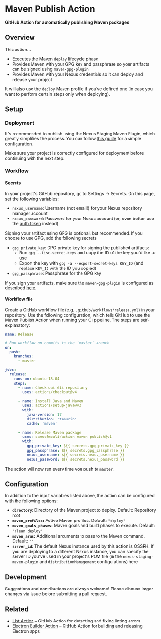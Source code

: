 # Maven Publish Action

**GitHub Action for automatically publishing Maven packages**

## Overview

This action…

- Executes the Maven `deploy` lifecycle phase
- Provides Maven with your GPG key and passphrase so your artifacts can be signed using `maven-gpg-plugin`
- Provides Maven with your Nexus credentials so it can deploy and release your project

It will also use the `deploy` Maven profile if you've defined one (in case you want to perform certain steps only when deploying).

## Setup

### Deployment

It's recommended to publish using the Nexus Staging Maven Plugin, which greatly simplifies the process. You can follow [this guide](./docs/deployment-setup.md) for a simple configuration.

Make sure your project is correctly configured for deployment before continuing with the next step.

### Workflow

#### Secrets

In your project's GitHub repository, go to Settings → Secrets. On this page, set the following variables:

- `nexus_username`: Username (not email!) for your Nexus repository manager account
- `nexus_password`: Password for your Nexus account (or, even better, use the [auth token](https://solidsoft.wordpress.com/2015/09/08/deploy-to-maven-central-using-api-key-aka-auth-token/) instead)

Signing your artifact using GPG is optional, but recommended. If you choose to use GPG, add the following secrets:

- `gpg_private_key`: GPG private key for signing the published artifacts:
  - Run `gpg --list-secret-keys` and copy the ID of the key you'd like to use
  - Export the key with `gpg -a --export-secret-keys KEY_ID` (and replace `KEY_ID` with the ID you copied)
- `gpg_passphrase`: Passphrase for the GPG key

If you sign your artifacts, make sure the `maven-gpg-plugin` is configured as described [here](https://github.com/samuelmeuli/action-maven-publish/blob/master/docs/deployment-setup.md#project-configuration).

#### Workflow file

Create a GitHub workflow file (e.g. `.github/workflows/release.yml`) in your repository. Use the following configuration, which tells GitHub to use the Maven Publish Action when running your CI pipeline. The steps are self-explanatory:

```yml
name: Release

# Run workflow on commits to the `master` branch
on:
  push:
    branches:
      - master

jobs:
  release:
    runs-on: ubuntu-18.04
    steps:
      - name: Check out Git repository
        uses: actions/checkout@v4

      - name: Install Java and Maven
        uses: actions/setup-java@v3
        with:
          java-version: 17
          distribution: 'temurin'
          cache: 'maven'

      - name: Release Maven package
        uses: samuelmeuli/action-maven-publish@v1
        with:
          gpg_private_key: ${{ secrets.gpg_private_key }}
          gpg_passphrase: ${{ secrets.gpg_passphrase }}
          nexus_username: ${{ secrets.nexus_username }}
          nexus_password: ${{ secrets.nexus_password }}
```

The action will now run every time you push to `master`.

## Configuration

In addition to the input variables listed above, the action can be configured with the following options:

- **`directory`:** Directory of the Maven project to deploy. Default: Repository root
- **`maven_profiles`:** Active Maven profiles. Default: `"deploy"`
- **`maven_goals_phases`:** Maven goals and build phases to execute. Default: `"clean deploy"`
- **`maven_args`:** Additional arguments to pass to the Maven command. Default: `""`
- **`server_id`:** The default Nexus instance used by this action is OSSRH. If you are deploying to a different Nexus instance, you can specify the server ID you've used in your project's POM file (in the `nexus-staging-maven-plugin` and `distributionManagement` configurations) here

## Development

Suggestions and contributions are always welcome! Please discuss larger changes via issue before submitting a pull request.

## Related

- [Lint Action](https://github.com/samuelmeuli/lint-action) – GitHub Action for detecting and fixing linting errors
- [Electron Builder Action](https://github.com/samuelmeuli/action-electron-builder) – GitHub Action for building and releasing Electron apps

